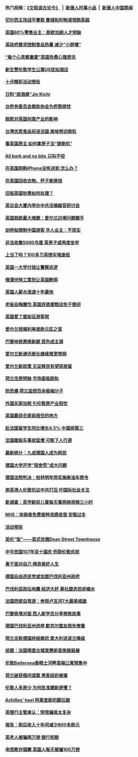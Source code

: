 #### 热门视频：[《文昭谈古论今》](https://github.com/gfw-breaker/wenzhao/blob/master/README.md?t=10220933) &nbsp;|&nbsp; [新唐人时事小品](https://github.com/gfw-breaker/ntdtv-comedy/blob/master/README.md?t=10220933) &nbsp;|&nbsp; [新唐人中国禁闻](https://github.com/gfw-breaker/ntdtv-news/blob/master/README.md?t=10220933)

#### [切尔西主场战平曼联 曼城和利物浦领跑英超](../pages/nsc974/n10799387.md?t=10220933) 

#### [英国60%零售业主：脱欧加剧人才短缺](../pages/nsc974/n10798814.md?t=10220933) 

#### [英政府要求控制食品热量 减少“小胖墩”](../pages/nsc974/n10798915.md?t=10220933) 

#### [“每个心灵都重要”英国免费心理资讯](../pages/nsc974/n10798906.md?t=10220933) 

#### [新生赞伦敦学生公寓US犹如酒店](../pages/nsc974/n10798881.md?t=10220933) 

#### [十月精彩活动预告](../pages/nsc974/n10798869.md?t=10220933) 

#### [日料“居酒屋”Jin Kichi](../pages/nsc974/n10798856.md?t=10220933) 

#### [台侨务委员会救助协会为侨胞排忧](../pages/nsc974/n10798830.md?t=10220933) 

#### [脱欧对英国创意产业的影响](../pages/nsc974/n10798806.md?t=10220933) 

#### [台湾优质食品前进法国 美味带动商机](../pages/nsc974/n10796380.md?t=10220933) 

#### [看英国房主 如何拿房子当“提款机”](../pages/nsc974/n10795639.md?t=10220933) 

#### [All bark and no bite 只叫不咬](../pages/nsc974/n10795626.md?t=10220933) 

#### [在英国网购iPhone没有送到 怎么办？](../pages/nsc974/n10795611.md?t=10220933) 

#### [在英国回收衣物、杯子能换钱](../pages/nsc974/n10795600.md?t=10220933) 

#### [旧版英国钞票如何处理？](../pages/nsc974/n10795574.md?t=10220933) 

#### [英议会大厦内举办中共活摘器官研讨会](../pages/nsc974/n10795559.md?t=10220933) 

#### [英国脱欧最大难题：爱尔兰边境问题棘手](../pages/nsc974/n10793065.md?t=10220933) 

#### [剑桥拟限制中国游客 华人业主：不现实](../pages/nsc974/n10793028.md?t=10220933) 

#### [非法收集5000鸟蛋 英男子或再度坐牢](../pages/nsc974/n10793168.md?t=10220933) 

#### [上当了吗？100多万英镑买堆废纸](../pages/nsc974/n10793153.md?t=10220933) 

#### [英国一大学付钱让警察巡逻](../pages/nsc974/n10793144.md?t=10220933) 

#### [俄潜伏特工策划让英国断网](../pages/nsc974/n10793138.md?t=10220933) 

#### [英国人薪水涨速十年最快](../pages/nsc974/n10793134.md?t=10220933) 

#### [老板自掏腰包 英国连锁蛋糕店免于倒闭](../pages/nsc974/n10793123.md?t=10220933) 

#### [英国爱丁堡拟征游客税](../pages/nsc974/n10793043.md?t=10220933) 

#### [爱尔兰按揭利率居欧元区之首](../pages/nsc974/n10792636.md?t=10220933) 

#### [巴黎地铁票换新颜 蓝色成主调](../pages/nsc974/n10792539.md?t=10220933) 

#### [爱尔兰新通讯部长继续推宽带网](../pages/nsc974/n10792470.md?t=10220933) 

#### [爱尔兰新政策 无证移民有望获居留](../pages/nsc974/n10792193.md?t=10220933) 

#### [荷兰住房短缺 市场面临脱轨](../pages/nsc974/n10792107.md?t=10220933) 

#### [防恐袭 荷兰监控百余极端分子](../pages/nsc974/n10792022.md?t=10220933) 

#### [外国买家加税 引伦敦房产业担忧](../pages/nsc974/n10790977.md?t=10220933) 

#### [英国最适合家庭居住的地方](../pages/nsc974/n10790961.md?t=10220933) 

#### [赴法国留学生同比增长4.5% 中国排第三](../pages/nsc974/n10790702.md?t=10220933) 

#### [法国踏板车事故猛增 可能下人行道](../pages/nsc974/n10790752.md?t=10220933) 

#### [最新统计：九成德国人成为网民](../pages/nsc974/n10789368.md?t=10220933) 

#### [德国大学开学“宿舍荒”成大问题](../pages/nsc974/n10789287.md?t=10220933) 

#### [德国法院判决：柏林明年将实施柴油车禁令](../pages/nsc974/n10788104.md?t=10220933) 

#### [旅英港人伦敦抗议中共打压 吁国际社会关注](../pages/nsc974/n10788264.md?t=10220933) 

#### [新调查：英学龄前儿童每天看网络视频三小时](../pages/nsc974/n10788331.md?t=10220933) 

#### [NHS：体弱者免费接种流感疫苗 安稳过冬](../pages/nsc974/n10788326.md?t=10220933) 

#### [活动预告](../pages/nsc974/n10788321.md?t=10220933) 

#### [英伦“饭”——英式优雅Dean Street Townhouse](../pages/nsc974/n10788313.md?t=10220933) 

#### [中华民国107年双十国庆 侨胞伦敦庆祝](../pages/nsc974/n10788304.md?t=10220933) 

#### [勇于面对自己 缔造美好人生](../pages/nsc974/n10788275.md?t=10220933) 

#### [德国自由选民党或加盟巴伐利亚州政府](../pages/nsc974/n10788073.md?t=10220933) 

#### [巴伐利亚政坛地震  经济大好 基社盟选民却缩水](../pages/nsc974/n10787951.md?t=10220933) 

#### [法国西部自驾游：参观卢瓦河7大最美城堡](../pages/nsc974/n10760218.md?t=10220933) 

#### [巴黎铁塔对面 西人新学员分享修炼故事](../pages/nsc974/n10786939.md?t=10220933) 

#### [德国巴伐利亚州选举 默克尔盟友损失惨重](../pages/nsc974/n10783385.md?t=10220933) 

#### [荷兰击败德国终结尴尬 意大利送波兰降级](../pages/nsc974/n10783771.md?t=10220933) 

#### [组图：法国棋盘古城里邂逅苗族服装展](../pages/nsc974/n10781596.md?t=10220933) 

#### [伦敦Battersea泰晤士河畔高端公寓预售中](../pages/nsc974/n10780029.md?t=10220933) 

#### [荷兰破获俄间谍案 黑客组织被揭](../pages/nsc974/n10779265.md?t=10220933) 

#### [伦敦人多房少 为何批准建新房慢？](../pages/nsc974/n10779376.md?t=10220933) 

#### [Achilles’ heel 阿基里斯的脚后跟](../pages/nsc974/n10779364.md?t=10220933) 

#### [英银行主管承认：短信骗局太复杂](../pages/nsc974/n10779357.md?t=10220933) 

#### [报告：税后收入十年间减少800多欧元](../pages/nsc974/n10779342.md?t=10220933) 

#### [英老人被骗两万镑 银行拒赔](../pages/nsc974/n10779353.md?t=10220933) 

#### [电信欺诈猖獗 英国人每天被骗100万镑](../pages/nsc974/n10779322.md?t=10220933) 

